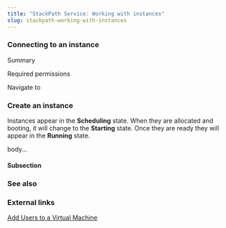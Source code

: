 ```yaml
---
title: "StackPath Service: Working with instances"
slug: stackpath-working-with-instances
---
```




### Connecting to an instance

Summary

Required permissions

Navigate to

### Create an instance

Instances appear in the **Scheduling** state.  When they are allocated and booting, it will change to the **Starting** state.  Once they are ready they will appear in the **Running** state.

body...

#### Subsection


### See also

### External links

[Add Users to a Virtual Machine](https://support.stackpath.com/hc/en-us/articles/360025308732-Add-Users-to-a-Virtual-Machine)
